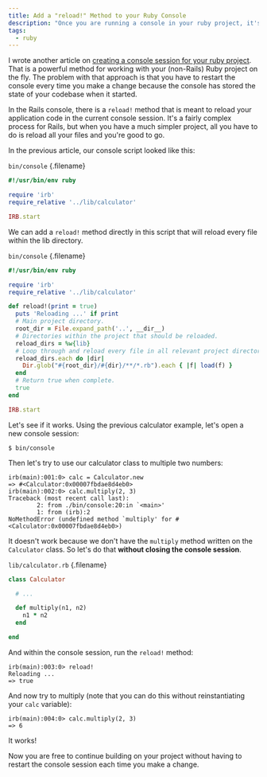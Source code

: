 ```yaml
---
title: Add a "reload!" Method to your Ruby Console
description: "Once you are running a console in your ruby project, it's nice to not have to restart the console session every time you make a change."
tags:
  - ruby
---
```


I wrote another article on [creating a console session for your ruby project](/add-console-to-ruby-project.html). That is a powerful method for working with your (non-Rails) Ruby project on the fly. The problem with that approach is that you have to restart the console every time you make a change because the console has stored the state of your codebase when it started.

In the Rails console, there is a `reload!` method that is meant to reload your application code in the current console session. It's a fairly complex process for Rails, but when you have a much simpler project, all you have to do is reload all your files and you're good to go.

In the previous article, our console script looked like this:

`bin/console` {.filename}

```rb
#!/usr/bin/env ruby

require 'irb'
require_relative '../lib/calculator'

IRB.start
```

We can add a `reload!` method directly in this script that will reload every file within the lib directory.

`bin/console` {.filename}

```rb
#!/usr/bin/env ruby

require 'irb'
require_relative '../lib/calculator'

def reload!(print = true)
  puts 'Reloading ...' if print
  # Main project directory.
  root_dir = File.expand_path('..', __dir__)
  # Directories within the project that should be reloaded.
  reload_dirs = %w{lib}
  # Loop through and reload every file in all relevant project directories.
  reload_dirs.each do |dir|
    Dir.glob("#{root_dir}/#{dir}/**/*.rb").each { |f| load(f) }
  end
  # Return true when complete.
  true
end

IRB.start
```

Let's see if it works. Using the previous calculator example, let's open a new console session:

    $ bin/console

Then let's try to use our calculator class to multiple two numbers:

    irb(main):001:0> calc = Calculator.new
    => #<Calculator:0x00007fbdae8d4eb0>
    irb(main):002:0> calc.multiply(2, 3)
    Traceback (most recent call last):
            2: from ./bin/console:20:in `<main>'
            1: from (irb):2
    NoMethodError (undefined method `multiply' for #<Calculator:0x00007fbdae8d4eb0>)

It doesn't work because we don't have the `multiply` method written on the `Calculator` class. So let's do that **without closing the console session**.

`lib/calculator.rb` {.filename}

```rb
class Calculator

  # ...

  def multiply(n1, n2)
    n1 * n2
  end

end
```

And within the console session, run the `reload!` method:

    irb(main):003:0> reload!
    Reloading ...
    => true

And now try to multiply (note that you can do this without reinstantiating your `calc` variable):

    irb(main):004:0> calc.multiply(2, 3)
    => 6

It works!

Now you are free to continue building on your project without having to restart the console session each time you make a change.
